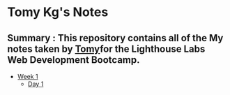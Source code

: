 # Tomy Kg's Notes
## Summary : This repository contains all of the My notes taken by [Tomy](https://github.com/TUMMY2022)for the Lighthouse Labs Web Development Bootcamp. 
* [Week 1](/week_1)
  * [Day 1](/week_1/Day_1) 